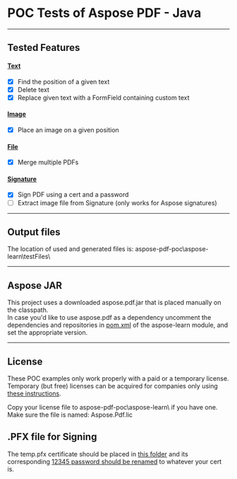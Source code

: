 # POC Tests of Aspose PDF  - Java
***
## Tested Features
#### [Text](/aspose-learn/src/test/java/hu/balazsg/aspose/pdf/text/TextTest.java)
- [x] Find the position of a given text
- [x] Delete text
- [x] Replace given text with a FormField containing custom text
#### [Image](/aspose-learn/src/test/java/hu/balazsg/aspose/pdf/image/ImageTest.java)
- [x] Place an image on a given position
#### [File](/aspose-learn/src/test/java/hu/balazsg/aspose/pdf/files/FilesTest.java)
- [x] Merge multiple PDFs
#### [Signature](/aspose-learn/src/test/java/hu/balazsg/aspose/pdf/signature/SignatureTest.java)
- [x] Sign PDF using a cert and a password
- [ ] Extract image file from Signature (only works for Aspose signatures)  
***
## Output files
The location of used and generated files is: aspose-pdf-poc\aspose-learn\testFiles\
***
## Aspose JAR
This project uses a downloaded aspose.pdf.jar that is placed manually on the classpath.  
In case you'd like to use aspose.pdf as a dependency uncomment the dependencies and repositories in [pom.xml](aspose-learn/pom.xml) of the aspose-learn module, and set the appropriate version.
***
## License
These POC examples only work properly with a paid or a temporary license.  
Temporary (but free) licenses can be acquired for companies only using [these instructions](http://www.aspose.com/corporate/purchase/temporary-license.aspx).

Copy your license file to aspose-pdf-poc\aspose-learn\ if you have one.  
Make sure the file is named: Aspose.Pdf.lic

## .PFX file for Signing
The temp.pfx certificate should be placed in [this folder](/aspose-learn/testFiles/input/) and its corresponding [12345 password should be renamed](/aspose-learn/src/test/java/hu/balazsg/aspose/pdf/util/ConstantUtil.java) to whatever your cert is.

